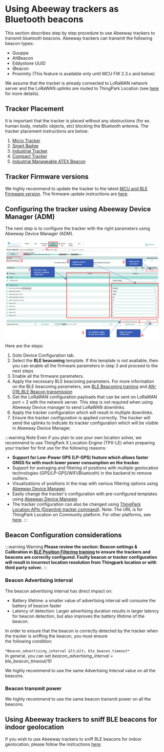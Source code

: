 # Using Abeeway trackers as Bluetooth beacons

This section describes step by step procedure to use Abeeway trackers to transmit bluetooth beacons. Abeeway trackers can transmit the following beacon types:
- Quuppa
- AltBeacon
- Eddystone UUID
- iBeacon
- Proximity (This feature is available only until MCU FW 2.3.x and below)

We assume that the tracker is already connected to LoRaWAN network server and the LoRaWAN uplinks are routed to ThingPark Location (see [here](/getting-started/provisioning-your-trackers-on-lorawan-networks/index.md) for more details).

## Tracker Placement
It is important that the tracker is placed without any obstructions (for ex. human body, metallic objects, etc) blocking the Bluetooth antenna. The tracker placement instructions are below:
1. [Micro Tracker](/trackers-overview/micro-tracker/micro-tracker-best-placement.md)
2. [Smart Badge](/trackers-overview/smart-badge/smart-badge-best-placement.md)
3. [Industrial Tracker](/trackers-overview/industrial-tracker/index.md)
4. [Compact Tracker](/trackers-overview/compact-tracker/compact-tracker-best-placement.md)
5. [Industrial Manageable ATEX Beacon](/trackers-overview/industrial-manageable-atex-beacon/beacon-best-placement.md)

## Tracker Firmware versions
We highly recommend to update the tracker to the latest [MCU and BLE Firmware version](/troubleshooting-support/identify-tracker-model.md). The firmware update instructions are [here](/troubleshooting-support/firmware-update-overview/index.md).

## Configuring the tracker using Abeeway Device Manager (ADM)

The next step is to configure the tracker with the right parameters using Abeeway Device Manager (ADM). 

![img](images/ADAConfiguration_3.png)

Here are the steps:

1. Goto Device Configuration tab.
2. Select the **BLE beaconing** template. If this template is not available, then you can enable all the firmware parameters in step 3 and proceed to the next steps
3. Enable all the firmware parameters.
4. Apply the necessary BLE beaconing parameters. For more information on the BLE beaconing parameters, see [BLE Beaconing training](/documentation-library/abeeway-trackers-documentation.md#abeeway-firmware-trainings) and [AN-019_BLE Beacon transmission](/documentation-library/abeeway-trackers-documentation.md#application-notes)
5. Get the LoRaWAN configuration payloads that can be sent on LoRaWAN port = 2 with the network server. This step is not required when using Abeeway Device manager to send LoRaWAN downlinks.
6. Apply the tracker configuration which will result in multiple downlinks.
7. Ensure the tracker configuration is applied correctly. The tracker will send the uplinks to indicate its tracker configuration which will be visible in Abeeway Device Manager.

:::warning Note
Even if you plan to use your own location solver, we recommend to use ThingPark X Location Engine (TPX-LE) when preparing your tracker for first use for the following reasons:
- **Support for Low-Power GPS (LP-GPS) feature which allows faster GNSS fix with much lower power consumption on the tracker.**
- Support for averaging and filtering of positions with multiple geolocation technologies (GPS/LP-GPS/WiFi/Bluetooth) in the backend to remove outliers.
- Visualizations of positions in the map with various filtering options using [Abeeway Device Manager](//trackers-overview/abeeway-device-manager/index.md).
- Easily change the tracker's configuration with pre-configured templates using [Abeeway Device Manager](/trackers-overview/abeeway-device-manager/change-tracker-configuration.md). 
- The tracker configuration can also be changed using [ThingPark Location APIs (Downlink tracker command)](https://dx-api.thingpark.io/location-trackercommand/latest/doc/index.html). Note: The URL is for ThingPark Location on Community platform. For other platforms, see [here](/troubleshooting-support/thingpark-location-urls.md).
:::

## Beacon Configuration considerations

:::warning Warning
**Please review the section: Beacon settings &amp; Calibration in [BLE Position Filtering training](/documentation-library/abeeway-trackers-documentation.md#abeeway-firmware-trainings) to ensure the trackers and beacons are correctly configured. Faulty beacon or tracker configuration will result in incorrect location resolution from Thingpark location or with third party solver.**
:::

### Beacon Advertising interval

The beacon advertising interval has direct impact on:

- Battery lifetime: a smaller value of advertising interval will consume the battery of beacon faster
- Latency of detection: Larger advertising duration results in larger latency for beacon detection, but also improves the battery lifetime of the beacon.  

In order to ensure that the beacon is correctly detected by the tracker when the tracker is sniffing the beacon, you must ensure<br/> the following condition:

`*Beacon_advertising_interval &lt;&lt; ble_beacon_timeout*`<br/>
In general, you can set *beacon_advertising_interval = ble_beacon_timeout/10*

We highly recommend to use the same Advertising Interval value on all the beacons.

### Beacon transmit power

We highly recommend to use the same beacon transmit power on all the beacons.

## Using Abeeway trackers to sniff BLE beacons for indoor geolocation

If you wish to use Abeeway trackers to sniff BLE beacons for indoor geolocation, please follow the instructions [here](./use-case-ble-indoor-geolocation.md).


